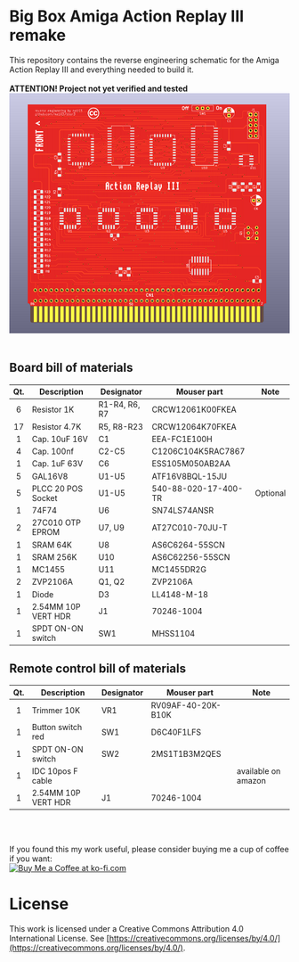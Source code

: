 # Big Box Amiga Action Replay III remake

This repository contains the reverse engineering schematic for the Amiga Action Replay III and everything needed to build it.<br>
<br>
<b>ATTENTION! Project not yet verified and tested</b>
<br>
![alt text](https://github.com/na103/bbar3/blob/main/IMG/bbar3.png "BBAR3")
<br>
<br>

## Board bill of materials
| Qt. |    Description     |             Designator          |    Mouser part     |             Note              |
|:---:|--------------------|---------------------------------|--------------------|-------------------------------|
|6    |Resistor 1K         |R1-R4, R6, R7                    |CRCW12061K00FKEA    |                               |
|17   |Resistor 4.7K       |R5, R8-R23                       |CRCW12064K70FKEA    |                               |
|1    |Cap. 10uF 16V       |C1                               |EEA-FC1E100H        |                               |
|4    |Cap. 100nf          |C2-C5                            |C1206C104K5RAC7867  |                               |
|1    |Cap. 1uF 63V        |C6                               |ESS105M050AB2AA     |                               |
|5    |GAL16V8             |U1-U5                            |ATF16V8BQL-15JU     |                               | 
|5    |PLCC 20 POS Socket  |U1-U5                            |540-88-020-17-400-TR| Optional                      |
|1    |74F74               |U6                               |SN74LS74ANSR        |                               |
|2    |27C010 OTP EPROM    |U7, U9                           |AT27C010-70JU-T     |                               |
|1    |SRAM 64K            |U8                               |AS6C6264-55SCN      |                               |
|1    |SRAM 256K           |U10                              |AS6C62256-55SCN     |                               |
|1    |MC1455              |U11                              |MC1455DR2G          |                               |
|2    |ZVP2106A            |Q1, Q2                           |ZVP2106A            |                               |
|1    |Diode               |D3                               |LL4148-M-18         |                               |
|1    |2.54MM 10P VERT HDR |J1                               |70246-1004          |                               |
|1    |SPDT ON-ON switch   |SW1                              |MHSS1104            |                               |

## Remote control bill of materials
| Qt. |    Description     |             Designator          |    Mouser part     |             Note              |
|:---:|--------------------|---------------------------------|--------------------|-------------------------------|
|1    |Trimmer 10K         |VR1                              |RV09AF-40-20K-B10K  |                               |
|1    |Button switch red   |SW1                              |D6C40F1LFS          |                               |
|1    |SPDT ON-ON switch   |SW2                              |2MS1T1B3M2QES       |                               |
|1    |IDC 10pos F cable   |                                 |                    | available on amazon           |
|1    |2.54MM 10P VERT HDR |J1                               |70246-1004          |                               |


<br><br>

If you found this my work useful, please consider buying me a cup of coffee if you want:<br>
<a href='https://ko-fi.com/na103' target='_blank'><img height='36' style='border:0px;height:36px;' src='https://storage.ko-fi.com/cdn/cup-border.png' border='0' alt='Buy Me a Coffee at ko-fi.com' /></a>

# License

This work is licensed under a Creative Commons Attribution 4.0 International License. See [https://creativecommons.org/licenses/by/4.0/](https://creativecommons.org/licenses/by/4.0/).

